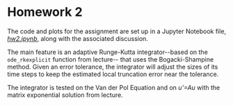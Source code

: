 # Homework 2

The code and plots for the assignment are set up in a Jupyter Notebook file,
[_hw2.ipynb_](hw2.ipynb), along with the associated discussion.

The main feature is an adaptive Runge-Kutta integrator--based on the
`ode_rkexplicit` function from lecture-- that uses the Bogacki-Shampine method.
Given an error tolerance, the integrator will adjust the sizes of its time steps
to keep the estimated local truncation error near the tolerance.

The integrator is tested on the Van der Pol Equation and on _u'=Au_ with the
matrix exponential solution from lecture.
